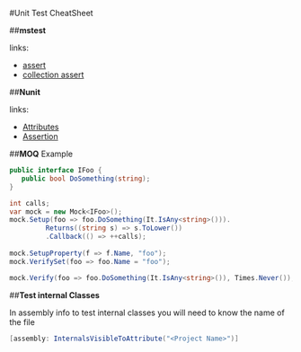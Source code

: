 #Unit Test CheatSheet

##**mstest**

links:
* [assert](https://msdn.microsoft.com/en-us/library/microsoft.visualstudio.testtools.unittesting.assert.aspx)
* [collection assert](https://msdn.microsoft.com/en-us/library/microsoft.visualstudio.testtools.unittesting.collectionassert.aspx)

##**Nunit**

links:
* [Attributes](https://github.com/nunit/docs/wiki/Attributes)
* [Assertion](https://github.com/nunit/docs/wiki/Assertions)

##**MOQ**
Example
```cs
public interface IFoo {
   public bool DoSomething(string);
}

int calls;
var mock = new Mock<IFoo>();
mock.Setup(foo => foo.DoSomething(It.IsAny<string>())).
         Returns((string s) => s.ToLower())
         .Callback(() => ++calls);
         
mock.SetupProperty(f => f.Name, "foo");
mock.VerifySet(foo => foo.Name = "foo");

mock.Verify(foo => foo.DoSomething(It.IsAny<string>()), Times.Never());
```

##**Test internal Classes**

In assembly info to test internal classes you will need to know the name of the file
```cs
[assembly: InternalsVisibleToAttribute("<Project Name>")]
```


